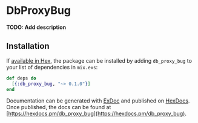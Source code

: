 # DbProxyBug

**TODO: Add description**

## Installation

If [available in Hex](https://hex.pm/docs/publish), the package can be installed
by adding `db_proxy_bug` to your list of dependencies in `mix.exs`:

```elixir
def deps do
  [{:db_proxy_bug, "~> 0.1.0"}]
end
```

Documentation can be generated with [ExDoc](https://github.com/elixir-lang/ex_doc)
and published on [HexDocs](https://hexdocs.pm). Once published, the docs can
be found at [https://hexdocs.pm/db_proxy_bug](https://hexdocs.pm/db_proxy_bug).

